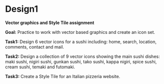 # Design1
**Vector graphics and Style Tile assignment**

**Goal:** Practice to work with vector based graphics and create an icon set.

**Task1:** Design 6 vector icons for a sushi including: home, search, location, comments, contact and mail.

**Task2:** Design a collection of 9 vector icons showing the main sushi dishes: maki sushi, nigiri sushi, gunkan sushi, tako sushi, kappa nigiri, spice sushi, cream sushi, temaki and futomaki.

**Task3:** Create a Style Tile for an Italian pizzeria website.
